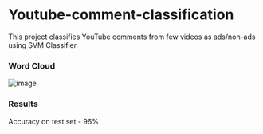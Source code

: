 # Youtube-comment-classification
This project classifies YouTube comments from few videos as ads/non-ads using SVM Classifier.

### Word Cloud
![image](https://user-images.githubusercontent.com/68541043/150674035-b4b02420-55cd-4f69-986b-5b44e39d6a5d.png)

### Results
Accuracy on test set - 96%



